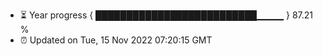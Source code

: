 - ⏳ Year progress { ██████████████████████████▁▁▁▁ } 87.21 %
- ⏰ Updated on Tue, 15 Nov 2022 07:20:15 GMT


